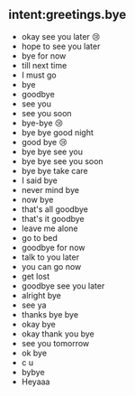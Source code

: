 ## intent:greetings.bye
- okay see you later 😢
- hope to see you later
- bye for now
- till next time
- I must go
- bye
- goodbye
- see you
- see you soon
- bye-bye  😢
- bye bye good night
- good bye 😢
- bye bye see you
- bye bye see you soon
- bye bye take care
- I said bye
- never mind bye
- now bye
- that's all goodbye
- that's it goodbye
- leave me alone
- go to bed
- goodbye for now
- talk to you later
- you can go now
- get lost
- goodbye see you later
- alright bye
- see ya
- thanks bye bye
- okay bye
- okay thank you bye
- see you tomorrow
- ok bye
- c u
- bybye 
- Heyaaa

